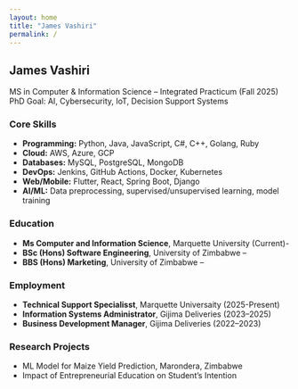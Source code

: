```yaml
---
layout: home
title: "James Vashiri"
permalink: /
---
```

## James Vashiri
MS in Computer & Information Science – Integrated Practicum (Fall 2025)  
PhD Goal: AI, Cybersecurity, IoT, Decision Support Systems  

### Core Skills
- **Programming:** Python, Java, JavaScript, C#, C++, Golang, Ruby  
- **Cloud:** AWS, Azure, GCP  
- **Databases:** MySQL, PostgreSQL, MongoDB  
- **DevOps:** Jenkins, GitHub Actions, Docker, Kubernetes  
- **Web/Mobile:** Flutter, React, Spring Boot, Django  
- **AI/ML:** Data preprocessing, supervised/unsupervised learning, model training  

### Education
- **Ms Computer and Information Science**, Marquette University (Current)-  
- **BSc (Hons) Software Engineering**, University of Zimbabwe – 
- **BBS (Hons) Marketing**, University of Zimbabwe –  

### Employment
- **Technical Support Specialisst**, Marquette Universaity (2025-Present) 
- **Information Systems Administrator**, Gijima Deliveries (2023–2025)  
- **Business Development Manager**, Gijima Deliveries (2022–2023)  

### Research Projects
- ML Model for Maize Yield Prediction, Marondera, Zimbabwe  
- Impact of Entrepreneurial Education on Student’s Intention

